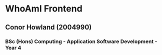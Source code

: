 # WhoAmI Frontend
## Conor Howland (2004990)
### BSc (Hons) Computing - Application Software Development - Year 4
